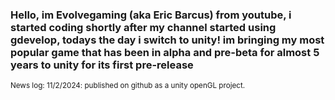 <h3>Hello, im Evolvegaming (aka Eric Barcus) from youtube, i started coding shortly after my channel started using gdevelop, todays the day i switch to unity! im bringing my most popular game that has been in alpha and pre-beta for almost 5 years to unity for its first pre-release</h3>


<p><small>News log: 11/2/2024: published on github as a unity openGL project.</small></p>
